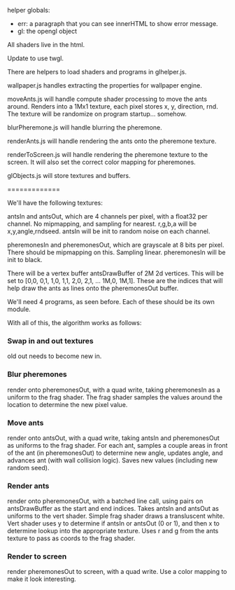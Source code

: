 helper globals:
* err: a paragraph that you can see innerHTML to show error message.
* gl: the opengl object

All shaders live in the html. 

Update to use twgl.

There are helpers to load shaders and programs in glhelper.js. 

wallpaper.js handles extracting the properties for wallpaper engine.

moveAnts.js will handle compute shader processing to move the ants around. Renders into a 1Mx1 texture, each pixel stores x, y, direction, rnd.
The texture will be randomize on program startup... somehow.

blurPheremone.js will handle blurring the pheremone.

renderAnts.js will handle rendering the ants onto the pheremone texture.

renderToScreen.js will handle rendering the pheremone texture to the screen. It will also set the correct color mapping for pheremones.

glObjects.js will store textures and buffers.

=============

We'll have the following textures:

antsIn and antsOut, which are 4 channels per pixel, with a float32 per channel. 
No mipmapping, and sampling for nearest. r,g,b,a will be x,y,angle,rndseed. antsIn will be init to random noise on each channel.

pheremonesIn and pheremonesOut, which are grayscale at 8 bits per pixel. There should be mipmapping on this. Sampling linear.
pheremonesIn will be init to black.

There will be a vertex buffer antsDrawBuffer of 2M 2d vertices. This will be set to [0,0, 0,1, 1,0, 1,1, 2,0, 2,1, ... 1M,0, 1M,1].
These are the indices that will help draw the ants as lines onto the pheremonesOut buffer.

We'll need 4 programs, as seen before. Each of these should be its own module.

With all of this, the algorithm works as follows:

### Swap in and out textures
old out needs to become new in.

### Blur pheremones
render onto pheremonesOut, with a quad write, taking pheremonesIn as a uniform to the frag shader.
The frag shader samples the values around the location to determine the new pixel value.

### Move ants
render onto antsOut, with a quad write, taking antsIn and pheremonesOut as uniforms to the frag shader.
For each ant, samples a couple areas in front of the ant (in pheremonesOut) to determine new angle, updates angle, and advances ant (with wall collision logic).
Saves new values (including new random seed).

### Render ants
render onto pheremonesOut, with a batched line call, using pairs on antsDrawBuffer as the start and end indices.
Takes antsIn and antsOut as uniforms to the vert shader. Simple frag shader draws a transluscent white.
Vert shader uses y to determine if antsIn or antsOut (0 or 1), and then x to determine lookup into the
appropriate texture. Uses r and g from the ants texture to pass as coords to the frag shader.

### Render to screen
render pheremonesOut to screen, with a quad write. Use a color mapping to make it look interesting.
